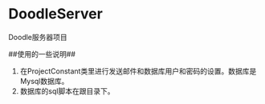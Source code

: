 # DoodleServer
Doodle服务器项目

##使用的一些说明##
 
1. 在ProjectConstant类里进行发送邮件和数据库用户和密码的设置。数据库是Mysql数据库。
2. 数据库的sql脚本在跟目录下。